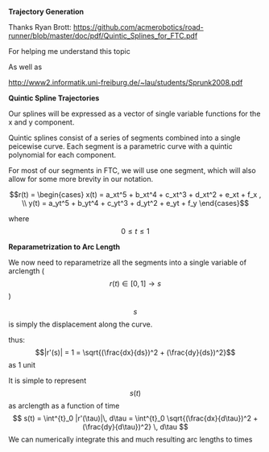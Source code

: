 **Trajectory Generation** 

Thanks Ryan Brott: https://github.com/acmerobotics/road-runner/blob/master/doc/pdf/Quintic_Splines_for_FTC.pdf 

For helping me understand this topic

As well as 

http://www2.informatik.uni-freiburg.de/~lau/students/Sprunk2008.pdf

**Quintic Spline Trajectories**

Our splines will be expressed as a vector of single variable functions for the x and y component.

Quintic splines consist of a series of segments combined into a single peicewise curve. Each segment is a parametric curve with a quintic polynomial for each component. 

For most of our segments in FTC, we will use one segment, which will also allow for some more brevity in our notation.

$$r(t) = \begin{cases}
x(t) = a_xt^5 + b_xt^4 + c_xt^3 + d_xt^2 + e_xt + f_x , \\
y(t) = a_yt^5 + b_yt^4 + c_yt^3 + d_yt^2 + e_yt + f_y
\end{cases}$$

where $$0 \le t \le 1$$

**Reparametrization to Arc Length**

We now need to reparametrize all the segments into a single variable of arclength ($$r(t) \in [0, 1] \to s$$ )

$$s$$ is simply the displacement along the curve.

thus: $$|r'(s)| = 1 = \sqrt{(\frac{dx}{ds})^2 + (\frac{dy}{ds})^2}$$as 1 unit 

It is simple to represent $$s(t)$$ as arclength as a function of time
$$
s(t) = \int^{t}_0 |r'(\tau)|\, d\tau = \int^{t}_0 \sqrt{(\frac{dx}{d\tau})^2 + (\frac{dy}{d\tau})^2} \, d\tau
$$
We can numerically integrate this and much resulting arc lengths to times



